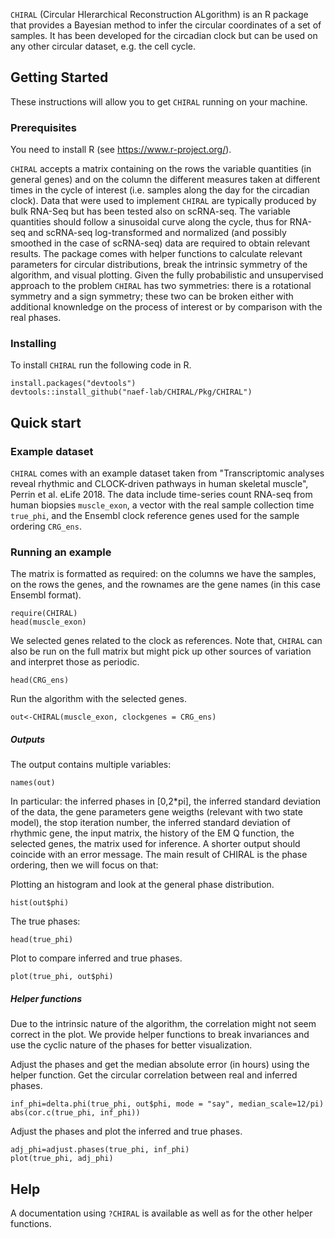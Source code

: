 `CHIRAL` (Circular HIerarchical Reconstruction ALgorithm) is an R package that provides a Bayesian method to infer the circular coordinates of a set of samples. It has been developed for the circadian clock but can be used on any other circular dataset, e.g. the cell cycle.

## Getting Started

These instructions will allow you to get `CHIRAL` running on your machine. 

### Prerequisites
You need to install R (see https://www.r-project.org/).

`CHIRAL` accepts a matrix containing on the rows the variable quantities (in general genes) and on the column the different measures taken at different times in the cycle of interest (i.e. samples along the day for the circadian clock). Data that were used to implement `CHIRAL` are typically produced by bulk RNA-Seq but has been tested also on scRNA-seq. The variable quantities should follow a sinusoidal curve along the cycle, thus for RNA-seq and scRNA-seq log-transformed and normalized (and possibly smoothed in the case of scRNA-seq) data are required to obtain relevant results. The package comes with helper functions to calculate relevant parameters for circular distributions, break the intrinsic symmetry of the algorithm, and visual plotting.
Given the fully probabilistic and unsupervised approach to the problem `CHIRAL` has two symmetries: there is a rotational symmetry and a sign symmetry; these two can be broken either with additional knownledge on the process of interest or by comparison with the real phases. 

### Installing

To install `CHIRAL` run the following code in R.
```
install.packages("devtools")
devtools::install_github("naef-lab/CHIRAL/Pkg/CHIRAL")
```
## Quick start
### Example dataset 
`CHIRAL` comes with an example dataset taken from "Transcriptomic analyses reveal rhythmic and CLOCK-driven pathways in human skeletal muscle", Perrin et al. eLife 2018. The data include time-series count RNA-seq from human biopsies `muscle_exon`, a vector with the real sample collection time `true_phi`, and the Ensembl clock reference genes used for the sample ordering `CRG_ens`.

### Running an example

The matrix is formatted as required: on the columns we have the samples, on the rows the genes, and the rownames are the gene names (in this case Ensembl format).
```
require(CHIRAL)
head(muscle_exon)        
```
We selected genes related to the clock as references. Note that, `CHIRAL` can also be run on the full matrix but might pick up other sources of variation and interpret those as periodic.
```
head(CRG_ens)  
```
Run the algorithm with the selected genes. 
```
out<-CHIRAL(muscle_exon, clockgenes = CRG_ens)   
```
##### Outputs

The output contains multiple variables:
```
names(out)
```
In particular: the inferred phases in [0,2*pi], the inferred standard deviation of the data, the gene parameters gene weigths (relevant with two state model),
the stop iteration number, the inferred standard deviation of rhythmic gene, the input matrix, the history of the EM Q function, the selected genes, the matrix used for inference.
A shorter output should coincide with an error message. The main result of CHIRAL is the phase ordering, then we will focus on that:

Plotting an histogram and look at the general phase distribution.
```
hist(out$phi)    
```
The true phases:
```
head(true_phi)  
```
Plot to compare inferred and true phases.

```
plot(true_phi, out$phi)                                                 
```

##### Helper functions

Due to the intrinsic nature of the algorithm, the correlation might not seem correct in the plot. We provide helper functions to break invariances and use the cyclic nature of the phases for better visualization.

Adjust the phases and get the median absolute error (in hours) using the helper function. Get the circular correlation between real and inferred phases.
```
inf_phi=delta.phi(true_phi, out$phi, mode = "say", median_scale=12/pi)  
abs(cor.c(true_phi, inf_phi))       
```
Adjust the phases and plot the inferred and true phases.

```
adj_phi=adjust.phases(true_phi, inf_phi)                                
plot(true_phi, adj_phi)                                                
```


## Help
A documentation using `?CHIRAL` is available as well as for the other helper functions. 
